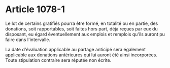 # Article 1078-1

Le lot de certains gratifiés pourra être formé, en totalité ou en partie, des donations, soit rapportables, soit faites hors part, déjà reçues par eux du disposant, eu égard éventuellement aux emplois et remplois qu'ils auront pu faire dans l'intervalle.

La date d'évaluation applicable au partage anticipé sera également applicable aux donations antérieures qui lui auront été ainsi incorporées. Toute stipulation contraire sera réputée non écrite.
